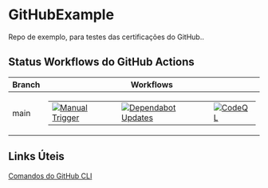 # GitHubExample
Repo de exemplo, para testes das certificações do GitHub..

## Status Workflows do GitHub Actions

| Branch  | Workflows                                                                                          |
|---------|-----------------------------------------------------------------------------------------------------|
| main    | <table><tr><td>[![Manual Trigger](https://github.com/RafaelWillians/GitHubExample/actions/workflows/manual.yml/badge.svg?branch=main)](https://github.com/RafaelWillians/GitHubExample/actions/workflows/manual.yml)</td><td>[![Dependabot Updates](https://github.com/RafaelWillians/GitHubExample/actions/workflows/dependabot/dependabot-updates/badge.svg?branch=main)](https://github.com/RafaelWillians/GitHubExample/actions/workflows/dependabot/dependabot-updates)</td><td>[![CodeQL](https://github.com/RafaelWillians/GitHubExample/actions/workflows/github-code-scanning/codeql/badge.svg?branch=main)](https://github.com/RafaelWillians/GitHubExample/actions/workflows/github-code-scanning/codeql)</td></tr></table> |

## Links Úteis

[Comandos do GitHub CLI](https://cli.github.com/manual/)




